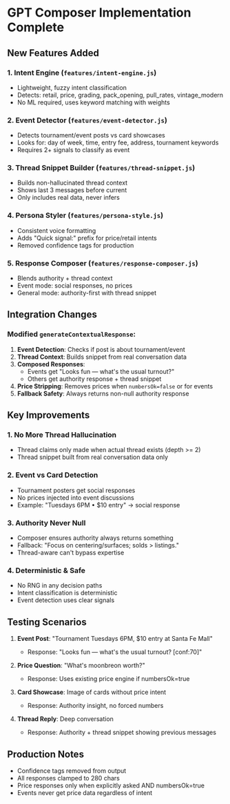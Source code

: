 # GPT Composer Implementation Complete

## New Features Added

### 1. Intent Engine (`features/intent-engine.js`)
- Lightweight, fuzzy intent classification
- Detects: retail, price, grading, pack_opening, pull_rates, vintage_modern
- No ML required, uses keyword matching with weights

### 2. Event Detector (`features/event-detector.js`)
- Detects tournament/event posts vs card showcases
- Looks for: day of week, time, entry fee, address, tournament keywords
- Requires 2+ signals to classify as event

### 3. Thread Snippet Builder (`features/thread-snippet.js`)
- Builds non-hallucinated thread context
- Shows last 3 messages before current
- Only includes real data, never infers

### 4. Persona Styler (`features/persona-style.js`)
- Consistent voice formatting
- Adds "Quick signal:" prefix for price/retail intents
- Removed confidence tags for production

### 5. Response Composer (`features/response-composer.js`)
- Blends authority + thread context
- Event mode: social responses, no prices
- General mode: authority-first with thread snippet

## Integration Changes

### Modified `generateContextualResponse`:

1. **Event Detection**: Checks if post is about tournament/event
2. **Thread Context**: Builds snippet from real conversation data
3. **Composed Responses**: 
   - Events get "Looks fun — what's the usual turnout?"
   - Others get authority response + thread snippet
4. **Price Stripping**: Removes prices when `numbersOk=false` or for events
5. **Fallback Safety**: Always returns non-null authority response

## Key Improvements

### 1. No More Thread Hallucination
- Thread claims only made when actual thread exists (depth >= 2)
- Thread snippet built from real conversation data only

### 2. Event vs Card Detection
- Tournament posters get social responses
- No prices injected into event discussions
- Example: "Tuesdays 6PM • $10 entry" → social response

### 3. Authority Never Null
- Composer ensures authority always returns something
- Fallback: "Focus on centering/surfaces; solds > listings."
- Thread-aware can't bypass expertise

### 4. Deterministic & Safe
- No RNG in any decision paths
- Intent classification is deterministic
- Event detection uses clear signals

## Testing Scenarios

1. **Event Post**: "Tournament Tuesdays 6PM, $10 entry at Santa Fe Mall"
   - Response: "Looks fun — what's the usual turnout? [conf:70]"
   
2. **Price Question**: "What's moonbreon worth?"
   - Response: Uses existing price engine if numbersOk=true
   
3. **Card Showcase**: Image of cards without price intent
   - Response: Authority insight, no forced numbers
   
4. **Thread Reply**: Deep conversation
   - Response: Authority + thread snippet showing previous messages

## Production Notes

- Confidence tags removed from output
- All responses clamped to 280 chars
- Price responses only when explicitly asked AND numbersOk=true
- Events never get price data regardless of intent